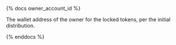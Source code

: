 {% docs owner_account_id %}

The wallet address of the owner for the locked tokens, per the initial distribution.

{% enddocs %}
